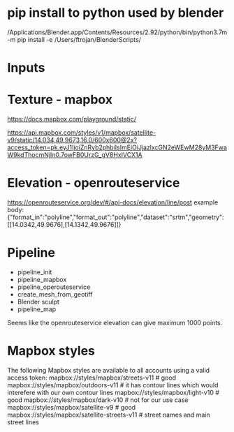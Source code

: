 # pip install to python used by blender

/Applications/Blender.app/Contents/Resources/2.92/python/bin/python3.7m -m pip install -e /Users/ftrojan/BlenderScripts/

# Inputs

# Texture - mapbox

https://docs.mapbox.com/playground/static/

https://api.mapbox.com/styles/v1/mapbox/satellite-v9/static/14.034,49.9673,16,0/600x600@2x?access_token=pk.eyJ1IjoiZnRyb2phbiIsImEiOiJjazlxcGN2eWEwM28yM3FwaW9kdThocmNjIn0.7owFB0UrzG_gV8HxIVCX1A

# Elevation - openrouteservice

https://openrouteservice.org/dev/#/api-docs/elevation/line/post
example body: {"format_in":"polyline","format_out":"polyline","dataset":"srtm","geometry":[[14.0342,49.9676],[14.1342,49.9676]]}

# Pipeline
- pipeline_init
- pipeline_mapbox
- pipeline_operouteservice
- create_mesh_from_geotiff
- Blender sculpt
- pipeline_map

Seems like the openrouteservice elevation can give maximum 1000 points.

# Mapbox styles

The following Mapbox styles are available to all accounts using a valid access token:
mapbox://styles/mapbox/streets-v11 # good
mapbox://styles/mapbox/outdoors-v11 # it has contour lines which would interefere with our own contour lines
mapbox://styles/mapbox/light-v10 # good
mapbox://styles/mapbox/dark-v10 # not for our use case
mapbox://styles/mapbox/satellite-v9 # good
mapbox://styles/mapbox/satellite-streets-v11 # street names and main street lines